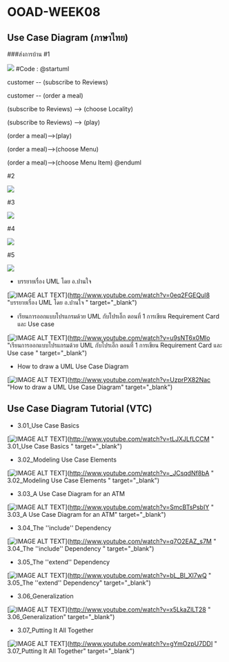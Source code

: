 # OOAD-WEEK08

## Use Case Diagram (ภาษาไทย)
###ส่งการบ้าน
#1

![](http://www.plantuml.com/plantuml/img/XO-z2iCm48DtFyMDyP1N25a3xP8tk3Y26EnSyPrR-lPre4kWFvkGFWaqgd6ncfCBLKqo2lKzTLeN3IKk81EQSOzug3yZKjQcc38uUVUvqS21kh29AEWYWLEqvs_ublWWJkij-Eg_nw_Owv-O9aFsRiI-jhyl)
#Code : 
@startuml

customer -- (subscribe to Reviews)

customer -- (order a meal)

(subscribe to Reviews) --> (choose Locality)

(subscribe to Reviews) --> (play)

(order a meal)-->(play)

(order a meal)-->(choose Menu)

(order a meal)-->(choose Menu Item)
@enduml

#2

![](http://www.plantuml.com/plantuml/img/SoWkIImgAStDuNBEIImkBihFprN8rzLLA2ufJKdDAq4JBKbDJCv8BU9oICrB0Ue10000)

#3

![](http://www.plantuml.com/plantuml/img/SoWkIImgAStDuGh9ICpCISnBISj9J5VGqjLLA4fDKR1II4jCBialmfHDoYbDnIDTdf5PWYJla9gN0hG40000)

#4

![](http://www.plantuml.com/plantuml/img/SoWkIImgAStDuKfFp4tDpKzALCZNrLLGoCZFGnL9oIz9D48Lyl7tGHNmBqijAayiISu02mS7kA69EgJcfG2j0W00)

#5

![](http://www.plantuml.com/plantuml/img/SoWkIImgAStDuKhEpoqeBKajKj3IrLLGo4wjJCelIh5AIqmkoIz2bSpDpyi42YfOAK1bYmkAClFI5NHrjM3w4799fIKb-NdOvHnIyrA0LWC0)




* บรรยายเรื่อง UML โดย อ.ปานใจ  

[![IMAGE ALT TEXT](http://img.youtube.com/vi/0eq2FGEQul8/0.jpg)](http://www.youtube.com/watch?v=0eq2FGEQul8 "บรรยายเรื่อง UML โดย อ.ปานใจ  " target="_blank") 

* เรียนการออกแบบโปรแกรมด้วย UML กับโปรเอิ๊ก ตอนที่ 1 การเขียน Requirement Card และ Use case   

[![IMAGE ALT TEXT](http://img.youtube.com/vi/u9sNT6x0Mlo/0.jpg)](http://www.youtube.com/watch?v=u9sNT6x0Mlo "เรียนการออกแบบโปรแกรมด้วย UML กับโปรเอิ๊ก ตอนที่ 1 การเขียน Requirement Card และ Use case " target="_blank") 

* How to draw a UML Use Case Diagram

[![IMAGE ALT TEXT](http://img.youtube.com/vi/UzprPX82Nac/0.jpg)](http://www.youtube.com/watch?v=UzprPX82Nac "How to draw a UML Use Case Diagram" target="_blank") 

## Use Case Diagram Tutorial (VTC)

* 3.01_Use Case Basics  

[![IMAGE ALT TEXT](http://img.youtube.com/vi/tLJXJLfLCCM/0.jpg)](http://www.youtube.com/watch?v=tLJXJLfLCCM " 3.01_Use Case Basics " target="_blank") 

* 3.02_Modeling Use Case Elements  

[![IMAGE ALT TEXT](http://img.youtube.com/vi/_JCsqdNf8bA/0.jpg)](http://www.youtube.com/watch?v=_JCsqdNf8bA " 3.02_Modeling Use Case Elements " target="_blank") 
 
* 3.03_A Use Case Diagram for an ATM  

[![IMAGE ALT TEXT](http://img.youtube.com/vi/SmcBTsPsbIY/0.jpg)](http://www.youtube.com/watch?v=SmcBTsPsbIY " 3.03_A Use Case Diagram for an ATM" target="_blank") 

 

* 3.04_The ''include'' Dependency  

[![IMAGE ALT TEXT](http://img.youtube.com/vi/q7O2EAZ_s7M/0.jpg)](http://www.youtube.com/watch?v=q7O2EAZ_s7M " 3.04_The ''include'' Dependency " target="_blank") 

 

* 3.05_The ''extend'' Dependency  

[![IMAGE ALT TEXT](http://img.youtube.com/vi/bL_Bl_Xl7wQ/0.jpg)](http://www.youtube.com/watch?v=bL_Bl_Xl7wQ " 3.05_The ''extend'' Dependency" target="_blank") 

 
* 3.06_Generalization  

[![IMAGE ALT TEXT](http://img.youtube.com/vi/x5LkaZlLT28/0.jpg)](http://www.youtube.com/watch?v=x5LkaZlLT28 " 3.06_Generalization" target="_blank") 

 
* 3.07_Putting It All Together  

[![IMAGE ALT TEXT](http://img.youtube.com/vi/gYmOzpU7DDI/0.jpg)](http://www.youtube.com/watch?v=gYmOzpU7DDI " 3.07_Putting It All Together" target="_blank") 
 
